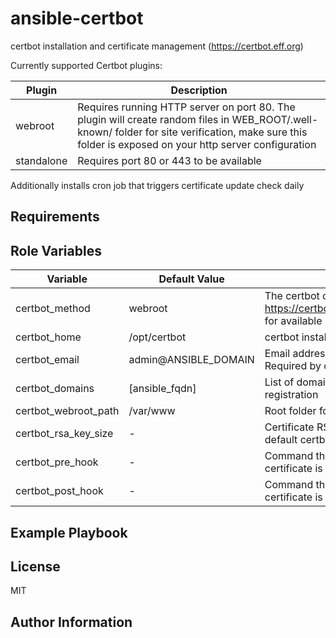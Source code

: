 ansible-certbot
===============

certbot installation and certificate management (https://certbot.eff.org)

Currently supported Certbot plugins:

| Plugin | Description |
|---|---|
| webroot | Requires running HTTP server on port 80. The plugin will create random files in WEB_ROOT/.well-known/ folder for site verification, make sure this folder is exposed on your http server configuration |
| standalone | Requires port 80 or 443 to be available |
  
Additionally installs cron job that triggers certificate update check daily

Requirements
------------


Role Variables
--------------


| Variable | Default Value | Description |
|---|---|---|
| certbot_method | webroot | The certbot certificate request method. See https://certbot.eff.org/docs/using.html#plugins for available plugins | 
| certbot_home | /opt/certbot | certbot installation home folder |
| certbot_email | admin@ANSIBLE_DOMAIN | Email address for certificate registration. Required by certbot |
| certbot_domains | [ansible_fqdn] |  List of domain names for certificate registration |
| certbot_webroot_path | /var/www | Root folder for webroot plugin |
| certbot_rsa_key_size | - | Certificate RSA key size. If not specified, default certbot value will be used |
| certbot_pre_hook | - | Command that will be executed before certificate is requested/updated | 
| certbot_post_hook | - | Command that will be executed after certificate is requested/updated |


Example Playbook
----------------
 

License
-------

MIT

Author Information
------------------

